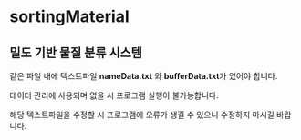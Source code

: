 # sortingMaterial
## 밀도 기반 물질 분류 시스템

같은 파일 내에 텍스트파일 **nameData.txt** 와 **bufferData.txt**가 있어야 합니다. 

데이터 관리에 사용되며 없을 시 프로그램 실행이 불가능합니다.

해당 텍스트파일을 수정할 시 프로그램에 오류가 생길 수 있으니 수정하지 마시길 바랍니다.
